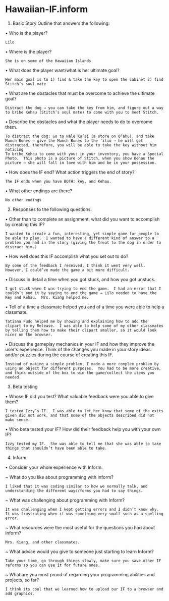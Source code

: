 Hawaiian-IF.inform
==================

1)	Basic Story Outline that answers the following:

• Who is the player?

	Lilo
	
• Where is the player?

	She is on some of the Hawaiian Islands
	
• What does the player want/what is her ultimate goal?

	Her main goal is to 1) find & take the key to open the cabinet 2) find Stitch’s soul mate
	
• What are the obstacles that must be overcome to achieve the ultimate goal?

	Distract the dog → you can take the key from him, and figure out a way to bribe Kehau (Stitch’s soul mate) to come with you to meet Stitch.
• 
Describe the obstacles and what the player needs to do to overcome them.
	
	To distract the dog: Go to Hale Ku’ai (a store on O’ahu), and take Munch Bones → give the Munch Bones to the ‘ilio → he will get distracted, therefore, you will be able to take the key without him noticing
	To bribe Kehau to come with you: in your inventory, you have a Special Photo.  This photo is a picture of Stitch, when you show Kehau the picture → she will fall in love with him and be in your possession. 

• How does the IF end? What action triggers the end of story?

	The IF ends when you have BOTH: key, and Kehau. 

• What other endings are there?

	No other endings

2) Responses to the following questions:

• Other than to complete an assignment, what did you want to accomplish by creating this IF?

	I wanted to create a fun, interesting, yet simple game for people to be able to play.  I wanted to have a different kind of answer to a problem you had in the story (giving the treat to the dog in order to distract him.)

• How well does this IF accomplish what you set out to do?

	By some of the feedback I received, I think it went very well.  However, I could’ve made the game a bit more difficult.

• Discuss in detail a time when you got stuck, and how you got unstuck.

	I got stuck when I was trying to end the game.  I had an error that I couldn’t end it by saying to end the game → Lilo needed to have the Key and Kehau.  Mrs. Kiang helped me.

• Tell of a time a classmate helped you and of a time you were able to help a classmate.

	Tatiana Fudo helped me by showing and explaining how to add the clipart to my Release.  I was able to help some of my other classmates by telling them how to make their clipart smaller, so it would look nicer on the browser.

• Discuss the gameplay mechanics in your IF and how they improve the user's experience. Think of the changes you made in your story ideas and/or puzzles during the course of creating this IF.

	Instead of making a simple problem, I made a more complex problem by using an object for different purposes.  You had to be more creative, and think outside of the box to win the game/collect the items you needed.

3) Beta testing

• Whose IF did you test?  What valuable feedback were you able to give them? 

	I tested Izzy’s IF.  I was able to let her know that some of the exits given did not work, and that some of the objects described did not make sense.

• Who beta tested your IF? How did their feedback help you with your own IF?

	Izzy tested my IF.  She was able to tell me that she was able to take things that shouldn’t have been able to take.

4) Inform

• Consider your whole experience with Inform.

~ What do you like about programming with Inform?

	I liked that it was coding similar to how we normally talk, and understanding the different ways/forms you had to say things.

~ What was challenging about programming with Inform?

	It was challenging when I kept getting errors and I didn’t know why.  It was frustrating when it was something very small such as a spelling error.

~ What resources were the most useful for the questions you had about Inform?

	Mrs. Kiang, and other classmates.

~ What advice would you give to someone just starting to learn Inform?

	Take your time, go through things slowly, make sure you save other IF reforms so you can use it for future ones.

~ What are you most proud of regarding your programming abilities and projects, so far?

	I think its cool that we learned how to upload our IF to a browser and add graphics.

